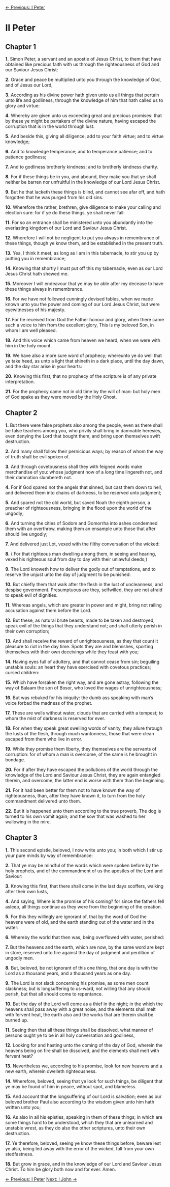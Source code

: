 [← Previous: I Peter](./21_I_Peter.md)

# II Peter <!-- Start Verse Index: 30480 -->

## Chapter 1

**1.** Simon Peter, a servant and an apostle of Jesus Christ, to them that have obtained like precious faith with us through the righteousness of God and our Saviour Jesus Christ: <!-- Index: 30480 -->

**2.** Grace and peace be multiplied unto you through the knowledge of God, and of Jesus our Lord, <!-- Index: 30481 -->

**3.** According as his divine power hath given unto us all things that pertain unto life and godliness, through the knowledge of him that hath called us to glory and virtue: <!-- Index: 30482 -->

**4.** Whereby are given unto us exceeding great and precious promises: that by these ye might be partakers of the divine nature, having escaped the corruption that is in the world through lust. <!-- Index: 30483 -->

**5.** And beside this, giving all diligence, add to your faith virtue; and to virtue knowledge; <!-- Index: 30484 -->

**6.** And to knowledge temperance; and to temperance patience; and to patience godliness; <!-- Index: 30485 -->

**7.** And to godliness brotherly kindness; and to brotherly kindness charity. <!-- Index: 30486 -->

**8.** For if these things be in you, and abound, they make you that ye shall neither be barren nor unfruitful in the knowledge of our Lord Jesus Christ. <!-- Index: 30487 -->

**9.** But he that lacketh these things is blind, and cannot see afar off, and hath forgotten that he was purged from his old sins. <!-- Index: 30488 -->

**10.** Wherefore the rather, brethren, give diligence to make your calling and election sure: for if ye do these things, ye shall never fall: <!-- Index: 30489 -->

**11.** For so an entrance shall be ministered unto you abundantly into the everlasting kingdom of our Lord and Saviour Jesus Christ. <!-- Index: 30490 -->

**12.** Wherefore I will not be negligent to put you always in remembrance of these things, though ye know them, and be established in the present truth. <!-- Index: 30491 -->

**13.** Yea, I think it meet, as long as I am in this tabernacle, to stir you up by putting you in remembrance; <!-- Index: 30492 -->

**14.** Knowing that shortly I must put off this my tabernacle, even as our Lord Jesus Christ hath shewed me. <!-- Index: 30493 -->

**15.** Moreover I will endeavour that ye may be able after my decease to have these things always in remembrance. <!-- Index: 30494 -->

**16.** For we have not followed cunningly devised fables, when we made known unto you the power and coming of our Lord Jesus Christ, but were eyewitnesses of his majesty. <!-- Index: 30495 -->

**17.** For he received from God the Father honour and glory, when there came such a voice to him from the excellent glory, This is my beloved Son, in whom I am well pleased. <!-- Index: 30496 -->

**18.** And this voice which came from heaven we heard, when we were with him in the holy mount. <!-- Index: 30497 -->

**19.** We have also a more sure word of prophecy; whereunto ye do well that ye take heed, as unto a light that shineth in a dark place, until the day dawn, and the day star arise in your hearts: <!-- Index: 30498 -->

**20.** Knowing this first, that no prophecy of the scripture is of any private interpretation. <!-- Index: 30499 -->

**21.** For the prophecy came not in old time by the will of man: but holy men of God spake as they were moved by the Holy Ghost. <!-- Index: 30500 -->

## Chapter 2

**1.** But there were false prophets also among the people, even as there shall be false teachers among you, who privily shall bring in damnable heresies, even denying the Lord that bought them, and bring upon themselves swift destruction. <!-- Index: 30501 -->

**2.** And many shall follow their pernicious ways; by reason of whom the way of truth shall be evil spoken of. <!-- Index: 30502 -->

**3.** And through covetousness shall they with feigned words make merchandise of you: whose judgment now of a long time lingereth not, and their damnation slumbereth not. <!-- Index: 30503 -->

**4.** For if God spared not the angels that sinned, but cast them down to hell, and delivered them into chains of darkness, to be reserved unto judgment; <!-- Index: 30504 -->

**5.** And spared not the old world, but saved Noah the eighth person, a preacher of righteousness, bringing in the flood upon the world of the ungodly; <!-- Index: 30505 -->

**6.** And turning the cities of Sodom and Gomorrha into ashes condemned them with an overthrow, making them an ensample unto those that after should live ungodly; <!-- Index: 30506 -->

**7.** And delivered just Lot, vexed with the filthy conversation of the wicked: <!-- Index: 30507 -->

**8.** ( For that righteous man dwelling among them, in seeing and hearing, vexed his righteous soul from day to day with their unlawful deeds;) <!-- Index: 30508 -->

**9.** The Lord knoweth how to deliver the godly out of temptations, and to reserve the unjust unto the day of judgment to be punished: <!-- Index: 30509 -->

**10.** But chiefly them that walk after the flesh in the lust of uncleanness, and despise government. Presumptuous are they, selfwilled, they are not afraid to speak evil of dignities. <!-- Index: 30510 -->

**11.** Whereas angels, which are greater in power and might, bring not railing accusation against them before the Lord. <!-- Index: 30511 -->

**12.** But these, as natural brute beasts, made to be taken and destroyed, speak evil of the things that they understand not; and shall utterly perish in their own corruption; <!-- Index: 30512 -->

**13.** And shall receive the reward of unrighteousness, as they that count it pleasure to riot in the day time. Spots they are and blemishes, sporting themselves with their own deceivings while they feast with you; <!-- Index: 30513 -->

**14.** Having eyes full of adultery, and that cannot cease from sin; beguiling unstable souls: an heart they have exercised with covetous practices; cursed children: <!-- Index: 30514 -->

**15.** Which have forsaken the right way, and are gone astray, following the way of Balaam the son of Bosor, who loved the wages of unrighteousness; <!-- Index: 30515 -->

**16.** But was rebuked for his iniquity: the dumb ass speaking with man’s voice forbad the madness of the prophet. <!-- Index: 30516 -->

**17.** These are wells without water, clouds that are carried with a tempest; to whom the mist of darkness is reserved for ever. <!-- Index: 30517 -->

**18.** For when they speak great swelling words of vanity, they allure through the lusts of the flesh, through much wantonness, those that were clean escaped from them who live in error. <!-- Index: 30518 -->

**19.** While they promise them liberty, they themselves are the servants of corruption: for of whom a man is overcome, of the same is he brought in bondage. <!-- Index: 30519 -->

**20.** For if after they have escaped the pollutions of the world through the knowledge of the Lord and Saviour Jesus Christ, they are again entangled therein, and overcome, the latter end is worse with them than the beginning. <!-- Index: 30520 -->

**21.** For it had been better for them not to have known the way of righteousness, than, after they have known it, to turn from the holy commandment delivered unto them. <!-- Index: 30521 -->

**22.** But it is happened unto them according to the true proverb, The dog is turned to his own vomit again; and the sow that was washed to her wallowing in the mire. <!-- Index: 30522 -->

## Chapter 3

**1.** This second epistle, beloved, I now write unto you; in both which I stir up your pure minds by way of remembrance: <!-- Index: 30523 -->

**2.** That ye may be mindful of the words which were spoken before by the holy prophets, and of the commandment of us the apostles of the Lord and Saviour: <!-- Index: 30524 -->

**3.** Knowing this first, that there shall come in the last days scoffers, walking after their own lusts, <!-- Index: 30525 -->

**4.** And saying, Where is the promise of his coming? for since the fathers fell asleep, all things continue as they were from the beginning of the creation. <!-- Index: 30526 -->

**5.** For this they willingly are ignorant of, that by the word of God the heavens were of old, and the earth standing out of the water and in the water: <!-- Index: 30527 -->

**6.** Whereby the world that then was, being overflowed with water, perished: <!-- Index: 30528 -->

**7.** But the heavens and the earth, which are now, by the same word are kept in store, reserved unto fire against the day of judgment and perdition of ungodly men. <!-- Index: 30529 -->

**8.** But, beloved, be not ignorant of this one thing, that one day is with the Lord as a thousand years, and a thousand years as one day. <!-- Index: 30530 -->

**9.** The Lord is not slack concerning his promise, as some men count slackness; but is longsuffering to us-ward, not willing that any should perish, but that all should come to repentance. <!-- Index: 30531 -->

**10.** But the day of the Lord will come as a thief in the night; in the which the heavens shall pass away with a great noise, and the elements shall melt with fervent heat, the earth also and the works that are therein shall be burned up. <!-- Index: 30532 -->

**11.** Seeing then that all these things shall be dissolved, what manner of persons ought ye to be in all holy conversation and godliness, <!-- Index: 30533 -->

**12.** Looking for and hasting unto the coming of the day of God, wherein the heavens being on fire shall be dissolved, and the elements shall melt with fervent heat? <!-- Index: 30534 -->

**13.** Nevertheless we, according to his promise, look for new heavens and a new earth, wherein dwelleth righteousness. <!-- Index: 30535 -->

**14.** Wherefore, beloved, seeing that ye look for such things, be diligent that ye may be found of him in peace, without spot, and blameless. <!-- Index: 30536 -->

**15.** And account that the longsuffering of our Lord is salvation; even as our beloved brother Paul also according to the wisdom given unto him hath written unto you; <!-- Index: 30537 -->

**16.** As also in all his epistles, speaking in them of these things; in which are some things hard to be understood, which they that are unlearned and unstable wrest, as they do also the other scriptures, unto their own destruction. <!-- Index: 30538 -->

**17.** Ye therefore, beloved, seeing ye know these things before, beware lest ye also, being led away with the error of the wicked, fall from your own stedfastness. <!-- Index: 30539 -->

**18.** But grow in grace, and in the knowledge of our Lord and Saviour Jesus Christ. To him be glory both now and for ever. Amen. <!-- Index: 30540 -->


[← Previous: I Peter](./21_I_Peter.md)
[Next: I John →](./23_I_John.md)
